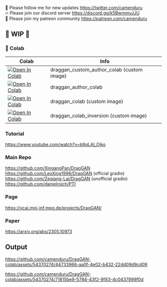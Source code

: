 🐣 Please follow me for new updates https://twitter.com/camenduru <br />
🔥 Please join our discord server https://discord.gg/k5BwmmvJJU <br />
🥳 Please join my patreon community https://patreon.com/camenduru <br />

## 🚦 WIP 🚦

### 🦒 Colab

| Colab | Info
| --- | --- |
[![Open In Colab](https://colab.research.google.com/assets/colab-badge.svg)](https://colab.research.google.com/github/camenduru/DragGAN-colab/blob/main/draggan_custom_author_colab.ipynb) | draggan_custom_author_colab (custom image)
[![Open In Colab](https://colab.research.google.com/assets/colab-badge.svg)](https://colab.research.google.com/github/camenduru/DragGAN-colab/blob/main/draggan_author_colab.ipynb) | draggan_author_colab
[![Open In Colab](https://colab.research.google.com/assets/colab-badge.svg)](https://colab.research.google.com/github/camenduru/DragGAN-colab/blob/main/draggan_colab.ipynb) | draggan_colab (custom image)
[![Open In Colab](https://colab.research.google.com/assets/colab-badge.svg)](https://colab.research.google.com/github/camenduru/DragGAN-colab/blob/main/draggan_colab_inversion.ipynb) | draggan_colab_inversion (custom image)

### Tutorial 
https://www.youtube.com/watch?v=b9qLAI_Ojko

### Main Repo
https://github.com/XingangPan/DragGAN <br />
https://github.com/LeoXing1996/DragGAN (official gradio) <br />
https://github.com/Zeqiang-Lai/DragGAN (unofficial gradio) <br />
https://github.com/danielroich/PTI <br />

### Page
https://vcai.mpi-inf.mpg.de/projects/DragGAN/

### Paper
https://arxiv.org/abs/2305.10973

## Output

https://github.com/camenduru/DragGAN-colab/assets/54370274/44733966-aa0f-4e02-b432-22dd09d9cd09

https://github.com/camenduru/DragGAN-colab/assets/54370274/71815be9-5784-43f2-9f83-4c0437999f0d


